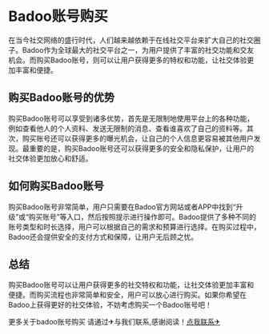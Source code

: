 # Badoo账号购买

在当今社交网络的盛行时代，人们越来越依赖于在线社交平台来扩大自己的社交圈子。Badoo作为全球最大的社交平台之一，为用户提供了丰富的社交功能和交友机会。而购买Badoo账号，则可以让用户获得更多的特权和功能，让社交体验更加丰富和便捷。

## 购买Badoo账号的优势

购买Badoo账号可以享受到诸多优势，首先是无限制地使用平台上的各种功能，例如查看他人的个人资料、发送无限制的消息、查看谁喜欢了自己的资料等。其次，购买账号还可以获得更多的曝光机会，让自己的个人信息更容易被其他用户发现。最重要的是，购买Badoo账号还可以获得更多的安全和隐私保护，让用户的社交体验更加放心和舒适。

## 如何购买Badoo账号

购买Badoo账号非常简单，用户只需要在Badoo官方网站或者APP中找到“升级”或“购买账号”等入口，然后按照提示进行操作即可。Badoo提供了多种不同的账号类型和时长选择，用户可以根据自己的需求和预算进行选择。在购买过程中，Badoo还会提供安全的支付方式和保障，让用户无后顾之忧。

## 总结

购买Badoo账号可以让用户获得更多的社交特权和功能，让社交体验更加丰富和便捷。而购买流程也非常简单和安全，用户可以放心进行购买。如果你希望在Badoo上获得更好的社交体验，不妨考虑购买一个Badoo账号吧！

更多关于badoo账号购买 请通过✈与我们联系,感谢阅读！[点我联系✈](https://go.G208.com)